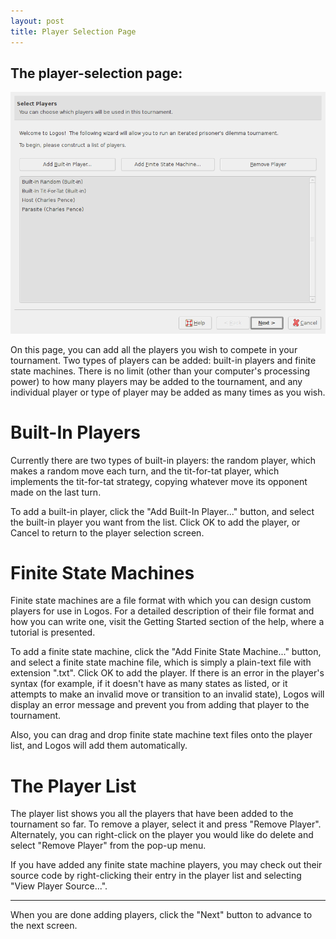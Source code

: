 ```yaml
---
layout: post
title: Player Selection Page
---
```



  The player-selection page:
 --------------------------------------------------------------
  ![Screenshot](images/playerspage.png)


On this page, you can add all the players you wish to compete in your
tournament.  Two types of players can be added: built-in players and finite 
state machines.  There is no limit (other than your computer's processing
power) to how many players may be added to the tournament, and any individual
player or type of player may be added as many times as you wish.

Built-In Players
================

Currently there are two types of built-in players: the random player, which
makes a random move each turn, and the tit-for-tat player, which implements the
tit-for-tat strategy, copying whatever move its opponent made on the last turn.

To add a built-in player, click the "Add Built-In Player..." button, and select
the built-in player you want from the list.  Click OK to add the player, or
Cancel to return to the player selection screen.

Finite State Machines
=====================

Finite state machines are a file format with which you can design custom players
for use in Logos.  For a detailed description of their file format and how you
can write one, visit the Getting Started section of the help, where a tutorial
is presented.

To add a finite state machine, click the "Add Finite State Machine..." button,
and select a finite state machine file, which is simply a plain-text file with
extension ".txt".  Click OK to add the player.  If there is an error in the
player's syntax (for example, if it doesn't have as many states as listed, or 
it attempts to make an invalid move or transition to an invalid state), Logos 
will display an error message and prevent you from adding that player to the
tournament.

Also, you can drag and drop finite state machine text files onto the player 
list, and Logos will add them automatically.

The Player List
===============

The player list shows you all the players that have been added to the
tournament so far.  To remove a player, select it and press "Remove Player".
Alternately, you can right-click on the player you would like do delete and
select "Remove Player" from the pop-up menu.

If you have added any finite state machine players, you may check out their
source code by right-clicking their entry in the player list and selecting
"View Player Source...".

- - -

When you are done adding players, click the "Next" button to advance to the next
screen.

